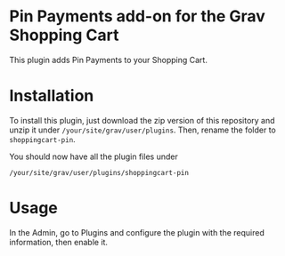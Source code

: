# Pin Payments add-on for the Grav Shopping Cart

This plugin adds Pin Payments to your Shopping Cart.

# Installation

To install this plugin, just download the zip version of this repository and unzip it under `/your/site/grav/user/plugins`. Then, rename the folder to `shoppingcart-pin`.

You should now have all the plugin files under

    /your/site/grav/user/plugins/shoppingcart-pin

# Usage

In the Admin, go to Plugins and configure the plugin with the required information, then enable it.
